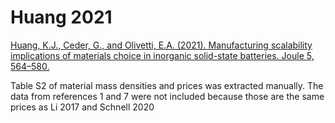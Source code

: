 # Huang 2021

[Huang, K.J., Ceder, G., and Olivetti, E.A. (2021). Manufacturing scalability implications of materials choice in inorganic solid-state batteries. Joule 5, 564–580.](10.1016/j.joule.2020.12.001.)

Table S2 of material mass densities and prices was extracted manually. The data from references 1 and 7 were not included because those are the same prices as Li 2017 and Schnell 2020 